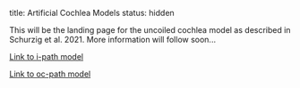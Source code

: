 title: Artificial Cochlea Models
status: hidden

This will be the landing page for the uncoiled cochlea model as described in Schurzig et al. 2021. More information will follow soon...


[Link to i-path model](01_workgroups/cas/methods/CochleaModeling/uncoiled_st_ipath.step)

[Link to oc-path model](01_workgroups/cas/methods/CochleaModeling/uncoiled_st_ocpath.step)

